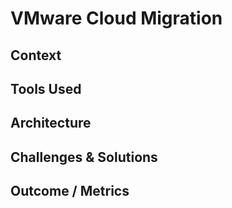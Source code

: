# VMware Cloud Migration
## Context
## Tools Used
## Architecture
## Challenges & Solutions
## Outcome / Metrics